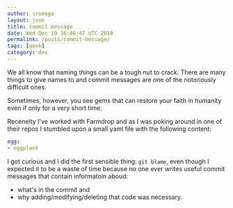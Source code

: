 ```yaml
---
author: cromega
layout: json
title: commit message
date: Wed Dec 19 16:46:47 UTC 2018
permalink: /posts/commit-message/
tags: [geek]
category: dev
---
```


We all know that naming things can be a tough nut to crack. There are many things to give names to and commit messages are one of the notoriously difficult ones.

Sometimes, however, you see gems that can restore your faith in humanity even if only for a very short time.

<!-- more -->

Recenelty I've worked with Farmdrop and as I was poking around in one of their repos I stumbled upon a small yaml file with the following content:

```yaml
egg:
- eggplant
```

I got curious and I did the first sensible thing: `git blame`, even though I expected it to be a waste of time because no one ever writes useful commit messages that contain informatoin aboud:

* what's in the commit and
* why adding/modifying/deleting that code was necessary.


